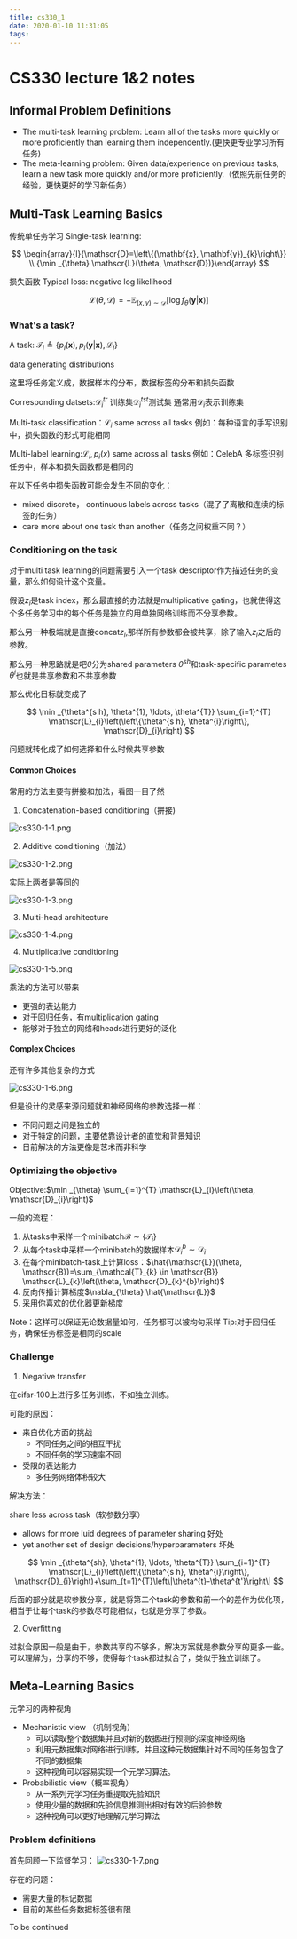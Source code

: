 ```yaml
---
title: cs330_1
date: 2020-01-10 11:31:05
tags:
---
```


# CS330 lecture 1&2 notes

## Informal Problem Definitions

- The multi-task learning problem: Learn all of the tasks more quickly or more proficiently than learning them independently.(更快更专业学习所有任务)
- The meta-learning problem: Given data/experience on previous tasks, learn a new task more quickly and/or more proficiently.（依照先前任务的经验，更快更好的学习新任务）


## Multi-Task Learning Basics

传统单任务学习 Single-task learning:

$$
\begin{array}{l}{\mathscr{D}=\left\{(\mathbf{x}, \mathbf{y})_{k}\right\}} \\ {\min _{\theta} \mathscr{L}(\theta, \mathscr{D})}\end{array}
$$

损失函数 Typical loss: negative log likelihood

$$
\mathscr{L}(\theta, \mathscr{D})=-\mathbb{E}_{(x, y) \sim \mathscr{D}}\left[\log f_{\theta}(\mathbf{y} | \mathbf{x})\right]
$$

### What's a task?

A task: $\mathscr{T}_{i} \triangleq\left\{p_{i}(\mathbf{x}), p_{i}(\mathbf{y} | \mathbf{x}), \mathscr{L}_{i}\right\}$

data generating distributions

这里将任务定义成，数据样本的分布，数据标签的分布和损失函数

Corresponding datsets:$\mathscr{D}_{i}^{tr}$ 训练集$\mathscr{D}_{i}^{t s t}$测试集
通常用$\mathscr{D}_{i}$表示训练集

Multi-task classification：$\mathscr{L}_{i}$ same across all tasks 例如：每种语言的手写识别中，损失函数的形式可能相同

Multi-label learning:$\mathscr{L}_{i}, {p}_{i}(x)$ same across all tasks 例如：CelebA 多标签识别任务中，样本和损失函数都是相同的

在以下任务中损失函数可能会发生不同的变化：

- mixed discrete， continuous labels across tasks（混了了离散和连续的标签的任务）
- care more about one task than another（任务之间权重不同？）

### Conditioning on the task

对于multi task learning的问题需要引入一个task descriptor作为描述任务的变量，那么如何设计这个变量。

假设${z}_{i}$是task index，那么最直接的办法就是multiplicative gating，也就使得这个多任务学习中的每个任务是独立的用单独网络训练而不分享参数。

那么另一种极端就是直接concat$z_i$,那样所有参数都会被共享，除了输入$z_i$之后的参数。

那么另一种思路就是吧$\theta$分为shared parameters $\theta^{sh}$和task-specific parametes $\theta^i$也就是共享参数和不共享参数

那么优化目标就变成了

$$
\min _{\theta^{s h}, \theta^{1}, \ldots, \theta^{T}} \sum_{i=1}^{T} \mathscr{L}_{i}\left(\left\{\theta^{s h}, \theta^{i}\right\}, \mathscr{D}_{i}\right)
$$

问题就转化成了如何选择和什么时候共享参数

#### Common Choices

常用的方法主要有拼接和加法，看图一目了然
1. Concatenation-based conditioning（拼接)

![cs330-1-1.png](http://cdn.ereebay.me/hexo/cs330-1-1.png)

2. Additive conditioning（加法）

![cs330-1-2.png](http://cdn.ereebay.me/hexo/cs330-1-2.png)

实际上两者是等同的

![cs330-1-3.png](http://cdn.ereebay.me/hexo/cs330-1-3.png)

3. Multi-head architecture

![cs330-1-4.png](http://cdn.ereebay.me/hexo/cs330-1-4.png)

4. Multiplicative conditioning

![cs330-1-5.png](http://cdn.ereebay.me/hexo/cs330-1-5.png)

乘法的方法可以带来
- 更强的表达能力
- 对于回归任务，有multiplication gating
- 能够对于独立的网络和heads进行更好的泛化

#### Complex Choices

还有许多其他复杂的方式

![cs330-1-6.png](http://cdn.ereebay.me/hexo/cs330-1-6.png)

但是设计的灵感来源问题就和神经网络的参数选择一样：
- 不同问题之间是独立的
- 对于特定的问题，主要依靠设计者的直觉和背景知识
- 目前解决的方法更像是艺术而非科学

### Optimizing the objective

Objective:$\min _{\theta} \sum_{i=1}^{T} \mathscr{L}_{i}\left(\theta, \mathscr{D}_{i}\right)$

一般的流程：

1. 从tasks中采样一个minibatch$\mathscr{B} \sim\left\{\mathscr{T}_{i}\right\}$
2. 从每个task中采样一个minibatch的数据样本$\mathscr{D}_{i}^{b} \sim \mathscr{D}_{i}$
3. 在每个minibatch-task上计算loss：$\hat{\mathscr{L}}(\theta, \mathscr{B})=\sum_{\mathcal{T}_{k} \in \mathscr{B}} \mathscr{L}_{k}\left(\theta, \mathscr{D}_{k}^{b}\right)$
4. 反向传播计算梯度$\nabla_{\theta} \hat{\mathscr{L}}$
5. 采用你喜欢的优化器更新梯度

Note：这样可以保证无论数据量如何，任务都可以被均匀采样
Tip:对于回归任务，确保任务标签是相同的scale

### Challenge

1. Negative transfer

在cifar-100上进行多任务训练，不如独立训练。

可能的原因：
- 来自优化方面的挑战
  - 不同任务之间的相互干扰
  - 不同任务的学习速率不同
- 受限的表达能力
  - 多任务网络体积较大

解决方法：

share less across task（软参数分享）
- allows for more luid degrees of parameter sharing 好处
- yet another set of design decisions/hyperparameters 坏处

$$
\min _{\theta^{sh}, \theta^{1}, \ldots, \theta^{T}} \sum_{i=1}^{T} \mathscr{L}_{i}\left(\left\{\theta^{s h}, \theta^{i}\right\}, \mathscr{D}_{i}\right)+\sum_{t=1}^{T}\left\|\theta^{t}-\theta^{t'}\right\|
$$

后面的部分就是软参数分享，就是将第二个task的参数和前一个的差作为优化项，相当于让每个task的参数尽可能相似，也就是分享了参数。

2. Overfitting

过拟合原因一般是由于，参数共享的不够多，解决方案就是参数分享的更多一些。可以理解为，分享的不够，使得每个task都过拟合了，类似于独立训练了。

## Meta-Learning Basics

元学习的两种视角
- Mechanistic view （机制视角）
  - 可以读取整个数据集并且对新的数据进行预测的深度神经网络
  - 利用元数据集对网络进行训练，并且这种元数据集针对不同的任务包含了不同的数据集
  - 这种视角可以容易实现一个元学习算法。
- Probabilistic view（概率视角）
  - 从一系列元学习任务重提取先验知识
  - 使用少量的数据和先验信息推测出相对有效的后验参数
  - 这种视角可以更好地理解元学习算法

### Problem definitions

首先回顾一下监督学习：
![cs330-1-7.png](http://cdn.ereebay.me/hexo/cs330-1-7.png)

存在的问题：
- 需要大量的标记数据
- 目前的某些任务数据标签很有限

To be continued